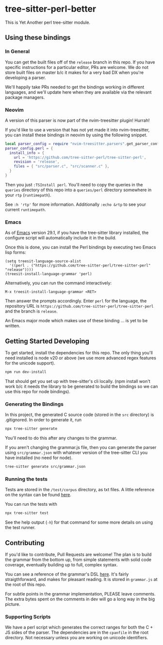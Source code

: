 # tree-sitter-perl-better

This is Yet Another perl tree-sitter module.

## Using these bindings

### In General

You can get the built files off of the `release` branch in this repo. If you have specific
instructions for a particular editor, PRs are welcome. We do not store built files on master b/c it 
makes for a very bad DX when you're developing a parser.

We'll happily take PRs needed to get the bindings working in different languages, and we'll update here when they are available via the relevant package managers.


### Neovim

A version of this parser is now part of the nvim-treesitter plugin! Hurrah!

If you'd like to use a version that has not yet made it into nvim-treesitter, you can install these bindings in neovim by using the following snippet.
```lua
local parser_config = require "nvim-treesitter.parsers".get_parser_configs()
parser_config.perl = {
  install_info = {
    url = 'https://github.com/tree-sitter-perl/tree-sitter-perl',
    revision = 'release',
    files = { "src/parser.c", "src/scanner.c" },
  }
}
```

Then you just `:TSInstall perl`. You'll need to copy the queries in the `queries`
directory of this repo into a `queries/perl` directory somewhere in your `rtp`
(`runtimepath`).

See `:h 'rtp'` for more information. Additionally `:echo &rtp` to see your
current `runtimepath`.

### Emacs

As of [Emacs](https://www.gnu.org/software/emacs/) version 29.1, if you have
the tree-sitter library installed, the configure script will automatically
include it in the build.

Once this is done, you can install the Perl bindings
by executing two Emacs lisp forms:

```Emacs Lisp
(setq treesit-language-source-alist
  '((perl . ("https://github.com/tree-sitter-perl/tree-sitter-perl" "release"))))
(treesit-install-language-grammar 'perl)
```

Alternatively, you can run the command interactively:
```
M-x treesit-install-language-grammar <RET>
```
Then answer the prompts accordingly.  Enter `perl` for the language, the
repository URL is `https://github.com/tree-sitter-perl/tree-sitter-perl`
and the branch is `release`.

An Emacs major mode which makes use of these binding ... is yet to be
written.



## Getting Started Developing

To get started, install the dependencies for this repo. The only thing you'll need
installed is node v20 or above (we use more advanced regex features for the unicode
support).

```bash
npm run dev-install
```

That should get you set up with tree-sitter's cli locally. (npm install won't work b/c it
needs the library to be generated to build the bindings so we can use this repo for node
bindings).


### Generating the Bindings

In this project, the generated C source code (stored in the `src` directory) is
.gitignored. In order to generate it, run

```bash
npx tree-sitter generate
```

You'll need to do this after any changes to the grammar.

If you aren't changing the grammar.js file, then you can generate the parser using `src/grammar.json` with whatever version
of the tree-sitter CLI you have installed (no need for node).

```bash
tree-sitter generate src/grammar.json
```

### Running the tests

Tests are stored in the `/test/corpus` directory, as txt files. A little reference on the
syntax can be found [here](https://tree-sitter.github.io/tree-sitter/creating-parsers#command-test).

You can run the tests with

```bash
npx tree-sitter test
```

See the help output (`-h`) for that command for some more details on using the test
runner.

## Contributing

If you'd like to contribute, Pull Requests are welcome! The plan is to build the grammar
from the bottom up, from simple statements with solid code coverage, eventually building
up to full, complex syntax.

You can see a reference of the grammar's DSL [here](https://tree-sitter.github.io/tree-sitter/creating-parsers#the-grammar-dsl). It's fairly straigthforward, and makes for pleasant reading. It is stored in `grammar.js` at the root of this repo.

For subtle points in the grammar implementation, PLEASE leave comments. The extra bytes
spent on the comments in dev will go a long way in the big picture.

### Supporting Scripts

We have a perl script which generates the correct ranges for both the C + JS sides of the
parser. The dependencies are in the `cpanfile` in the root directory. Not necessary unless
you are working on unicode identifiers.

